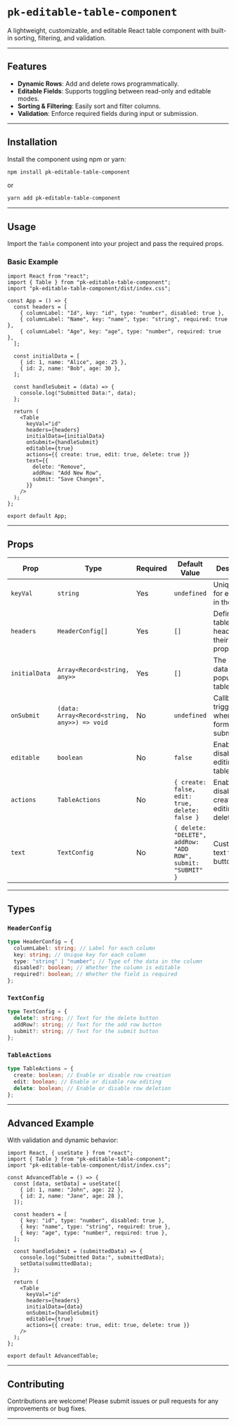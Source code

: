 # `pk-editable-table-component`

A lightweight, customizable, and editable React table component with built-in sorting, filtering, and validation.

---

## Features

- **Dynamic Rows**: Add and delete rows programmatically.
- **Editable Fields**: Supports toggling between read-only and editable modes.
- **Sorting & Filtering**: Easily sort and filter columns.
- **Validation**: Enforce required fields during input or submission.

---

## Installation

Install the component using npm or yarn:

```bash
npm install pk-editable-table-component
```

or

```bash
yarn add pk-editable-table-component
```

---

## Usage

Import the `Table` component into your project and pass the required props.

### Basic Example

```tsx
import React from "react";
import { Table } from "pk-editable-table-component";
import "pk-editable-table-component/dist/index.css";

const App = () => {
  const headers = [
    { columnLabel: "Id", key: "id", type: "number", disabled: true },
    { columnLabel: "Name", key: "name", type: "string", required: true },
    { columnLabel: "Age", key: "age", type: "number", required: true },
  ];

  const initialData = [
    { id: 1, name: "Alice", age: 25 },
    { id: 2, name: "Bob", age: 30 },
  ];

  const handleSubmit = (data) => {
    console.log("Submitted Data:", data);
  };

  return (
    <Table
      keyVal="id"
      headers={headers}
      initialData={initialData}
      onSubmit={handleSubmit}
      editable={true}
      actions={{ create: true, edit: true, delete: true }}
      text={{
        delete: "Remove",
        addRow: "Add New Row",
        submit: "Save Changes",
      }}
    />
  );
};

export default App;
```

---

## Props

| Prop          | Type                                         | Required | Default Value                                               | Description                                              |
| ------------- | -------------------------------------------- | -------- | ----------------------------------------------------------- | -------------------------------------------------------- |
| `keyVal`      | `string`                                     | Yes      | `undefined`                                                 | Unique key for each row in the table.                    |
| `headers`     | `HeaderConfig[]`                             | Yes      | `[]`                                                        | Defines the table headers and their properties.          |
| `initialData` | `Array<Record<string, any>>`                 | Yes      | `[]`                                                        | The initial data to populate the table.                  |
| `onSubmit`    | `(data: Array<Record<string, any>>) => void` | No       | `undefined`                                                 | Callback triggered when the form is submitted.           |
| `editable`    | `boolean`                                    | No       | `false`                                                     | Enables or disables editing of the table.                |
| `actions`     | `TableActions`                               | No       | `{ create: false, edit: true, delete: false }`              | Enables or disables row creation, editing, and deletion. |
| `text`        | `TextConfig`                                 | No       | `{ delete: "DELETE", addRow: "ADD ROW", submit: "SUBMIT" }` | Customizable text for buttons.                           |

---

## Types

### `HeaderConfig`

```ts
type HeaderConfig = {
  columnLabel: string; // Label for each column
  key: string; // Unique key for each column
  type: "string" | "number"; // Type of the data in the column
  disabled?: boolean; // Whether the column is editable
  required?: boolean; // Whether the field is required
};
```

### `TextConfig`

```ts
type TextConfig = {
  delete?: string; // Text for the delete button
  addRow?: string; // Text for the add row button
  submit?: string; // Text for the submit button
};
```

### `TableActions`

```ts
type TableActions = {
  create: boolean; // Enable or disable row creation
  edit: boolean; // Enable or disable row editing
  delete: boolean; // Enable or disable row deletion
};
```

---

## Advanced Example

With validation and dynamic behavior:

```tsx
import React, { useState } from "react";
import { Table } from "pk-editable-table-component";
import "pk-editable-table-component/dist/index.css";

const AdvancedTable = () => {
  const [data, setData] = useState([
    { id: 1, name: "John", age: 22 },
    { id: 2, name: "Jane", age: 28 },
  ]);

  const headers = [
    { key: "id", type: "number", disabled: true },
    { key: "name", type: "string", required: true },
    { key: "age", type: "number", required: true },
  ];

  const handleSubmit = (submittedData) => {
    console.log("Submitted Data:", submittedData);
    setData(submittedData);
  };

  return (
    <Table
      keyVal="id"
      headers={headers}
      initialData={data}
      onSubmit={handleSubmit}
      editable={true}
      actions={{ create: true, edit: true, delete: true }}
    />
  );
};

export default AdvancedTable;
```

---

## Contributing

Contributions are welcome! Please submit issues or pull requests for any improvements or bug fixes.

---
